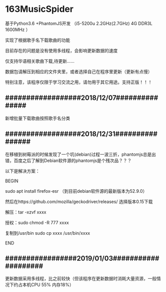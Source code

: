 # 163MusicSpider
基于Python3.6 +PhantomJS开发 （i5-5200u 2.2GHz(2.7GHz) 4G DDR3L 1600MHz ）

实现了根据歌手名下载歌曲的功能

目前存在的问题是没有使用多线程，会影响更新数据的速度

仅支持华语相关歌曲下载,待更新......

数据包请解压到相应的文件夹里，或者选择自己在程序里更新（更新有点慢）

特别注意，该程序仅限于学习交流之用，请勿用于其它用途。支持正版！！！
##  ##################2018/12/07###############
新增批量下载歌曲按照歌手名分类

## ##################2018/12/31################
在移植到树莓派的时候发现了一个坑(debian)过程一波三折，phantomjs总是出错，百度之后了解到Debian软件源的phantomjs是个残次品？？？

以下是解决方案：

BEGIN

sudo apt install firefox-esr  （到目前debian软件源的最新版本为52.9.0）

然后在https://github.com/mozilla/geckodriver/releases/ 选择版本0.15下载

解压：tar -xzvf xxxx

授权：sudo chmod -R 777 xxxx

复制到/usr/bin  sudo cp xxxx /usr/bin/xxxx 

END

## #################2019/01/03####################
更新数据采用多线程，比之前较快（但该程序在更新数据时消耗大量资源，一般情况下约占本机CPU 55% 内存18%）


